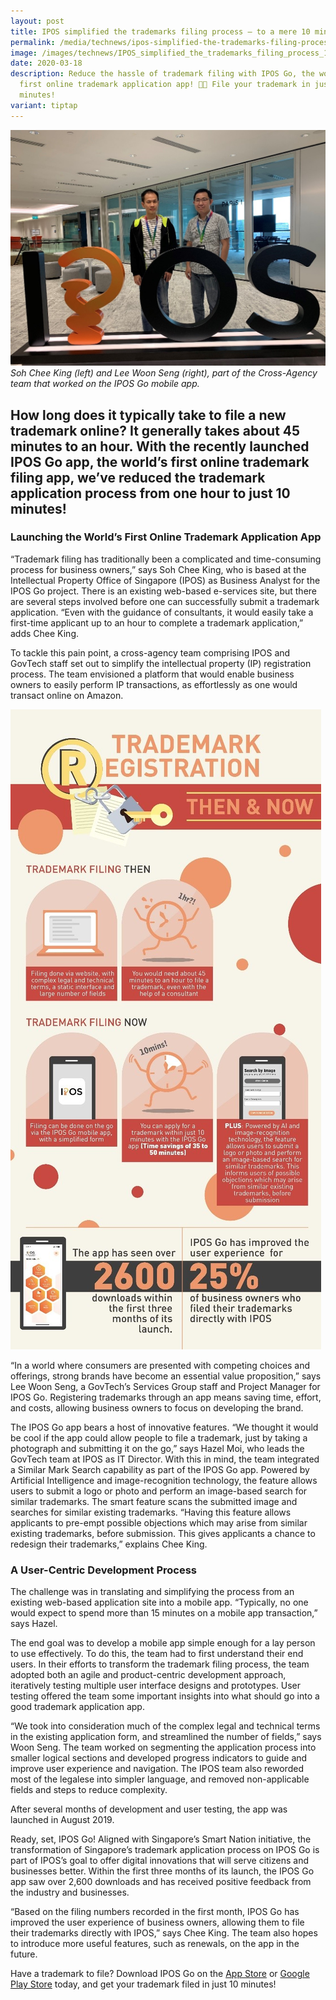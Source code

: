 ```yaml
---
layout: post
title: IPOS simplified the trademarks filing process – to a mere 10 minutes
permalink: /media/technews/ipos-simplified-the-trademarks-filing-process-to-10minutes/
image: /images/technews/IPOS_simplified_the_trademarks_filing_process_1.jpg
date: 2020-03-18
description: Reduce the hassle of trademark filing with IPOS Go, the world's
  first online trademark application app! 📱💼 File your trademark in just 10
  minutes!
variant: tiptap
---
```

![IPOS simplified the trademarks filing process – to a mere 10 minutes](/images/technews/ipos-part1.jpg)
*Soh Chee King (left) and Lee Woon Seng (right), part of the  Cross-Agency team that worked on the IPOS Go mobile app.*


How long does it typically take to file a new trademark online? It generally takes about 45 minutes to an hour. With the recently launched IPOS Go app, the world’s first online trademark filing app, we’ve reduced the trademark application process from one hour to just 10 minutes!
---

### **Launching the World’s First Online Trademark Application App**

“Trademark filing has traditionally been a complicated and time-consuming process for business owners,” says Soh Chee King, who is based at the Intellectual Property Office of Singapore (IPOS) as Business Analyst for the IPOS Go project. There is an existing web-based e-services site, but there are several steps involved before one can successfully submit a trademark application. “Even with the guidance of consultants, it would easily take a first-time applicant up to an hour to complete a trademark application,” adds Chee King.

To tackle this pain point, a cross-agency team comprising IPOS and GovTech staff set out to simplify the intellectual property (IP) registration process. The team envisioned a platform that would enable business owners to easily perform IP transactions, as effortlessly as one would transact online on Amazon. 

![IPOS simplified the trademarks filing process – to a mere 10 minutes](/images/technews/ipos-part2.jpg)

“In a world where consumers are presented with competing choices and offerings, strong brands have become an essential value proposition,” says Lee Woon Seng, a GovTech’s Services Group staff and Project Manager for IPOS Go. Registering trademarks through an app means saving time, effort, and costs, allowing business owners to focus on developing the brand.

The IPOS Go app bears a host of innovative features. “We thought it would be cool if the app could allow people to file a trademark, just by taking a photograph and submitting it on the go,” says Hazel Moi, who leads the GovTech team at IPOS as IT Director. With this in mind, the team integrated a Similar Mark Search capability as part of the IPOS Go app. Powered by Artificial Intelligence and image-recognition technology, the feature allows users to submit a logo or photo and perform an image-based search for similar trademarks. The smart feature scans the submitted image and searches for similar existing trademarks. “Having this feature allows applicants to pre-empt possible objections which may arise from similar existing trademarks, before submission. This gives applicants a chance to redesign their trademarks,” explains Chee King.

### **A User-Centric Development Process**

The challenge was in translating and simplifying the process from an existing web-based application site into a mobile app. “Typically, no one would expect to spend more than 15 minutes on a mobile app transaction,” says Hazel. 

The end goal was to develop a mobile app simple enough for a lay person to use effectively. To do this, the team had to first understand their end users. In their efforts to transform the trademark filing process, the team adopted both an agile and product-centric development approach, iteratively testing multiple user interface designs and prototypes. User testing offered the team some important insights into what should go into a good trademark application app.

“We took into consideration much of the complex legal and technical terms in the existing application form, and streamlined the number of fields,” says Woon Seng. The team worked on segmenting the application process into smaller logical sections and developed progress indicators to guide and improve user experience and navigation. The IPOS team also reworded most of the legalese into simpler language, and removed non-applicable fields and steps to reduce complexity.

After several months of development and user testing, the app was launched in August 2019.

Ready, set, IPOS Go!
Aligned with Singapore’s Smart Nation initiative, the transformation of Singapore’s trademark application process on IPOS Go is part of IPOS’s goal to offer digital innovations that will serve citizens and businesses better. Within the first three months of its launch, the IPOS Go app saw over 2,600 downloads and has received positive feedback from the industry and businesses. 

“Based on the filing numbers recorded in the first month, IPOS Go has improved the user experience of business owners, allowing them to file their trademarks directly with IPOS,” says Chee King. The team also hopes to introduce more useful features, such as renewals, on the app in the future.

Have a trademark to file? Download IPOS Go on the [App Store](https://apps.apple.com/us/app/ipos-go/id1475896971) or [Google Play Store](https://play.google.com/store/apps/details?id=sg.ipos.mobile) today, and get your trademark filed in just 10 minutes!